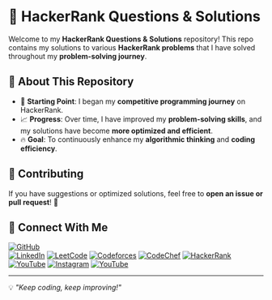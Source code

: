 # 🚀 HackerRank Questions & Solutions

Welcome to my **HackerRank Questions & Solutions** repository! This repo contains my solutions to various **HackerRank problems** that I have solved throughout my **problem-solving journey**.  

## 📌 About This Repository
- 🏁 **Starting Point**: I began my **competitive programming journey** on HackerRank.  
- 📈 **Progress**: Over time, I have improved my **problem-solving skills**, and my solutions have become **more optimized and efficient**.  
- 🔥 **Goal**: To continuously enhance my **algorithmic thinking** and **coding efficiency**.  
  
## 📢 Contributing
If you have suggestions or optimized solutions, feel free to **open an issue or pull request**! 🚀  

## 🔗 Connect With Me  
[![GitHub](https://img.shields.io/badge/GitHub-181717?style=flat&logo=github&logoColor=white)](https://github.com/mrpc13)  
[![LinkedIn](https://img.shields.io/badge/LinkedIn-0077B5?style=flat&logo=linkedin&logoColor=white)](https://linkedin.com/in/mrpc13)
[![LeetCode](https://img.shields.io/badge/LeetCode-000000?style=flat&logo=leetcode&logoColor=white)](https://leetcode.com/mrpc13)
[![Codeforces](https://img.shields.io/badge/Codeforces-1F8ACB?style=flat&logo=codeforces&logoColor=white)](https://codeforces.com/profile/mrpc13)
[![CodeChef](https://img.shields.io/badge/CodeChef-5B4638?style=flat&logo=codechef&logoColor=white)](https://www.codechef.com/users/mrpc13)
[![HackerRank](https://img.shields.io/badge/HackerRank-2EC866?style=flat&logo=hackerrank&logoColor=white)](https://www.hackerrank.com/mrpc13)
[![YouTube](https://img.shields.io/badge/YouTube-FF0000?style=flat&logo=youtube&logoColor=white)](https://www.youtube.com/channel/UCIg_BzKSrhEpSQ3O3EaTuOg)
[![Instagram](https://img.shields.io/badge/Instagram-E4405F?style=flat&logo=instagram&logoColor=white)](https://www.instagram.com/your-profile)
[![YouTube](https://img.shields.io/badge/YouTube-FF0000?style=flat&logo=youtube&logoColor=white)](https://www.youtube.com/channel/UC6D8Q8J_m_irAyyLPaap5hA)

---

💡 *"Keep coding, keep improving!"*
